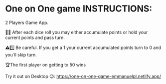 # One on One game INSTRUCTIONS:

2 Players Game App.

🎲🎲 After each dice roll you may either accumulate points or hold your current points and pass turn.

⚠️1️⃣ Be careful. If you get a 1 your current accumulated points turn to 0 and you´ll skip turn.

🏆The first player on getting to 50 wins

Try it out on Desktop 😉:
https://one-on-one-game-emmanuelpl.netlify.app/
